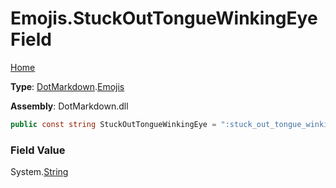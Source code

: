 # Emojis\.StuckOutTongueWinkingEye Field

[Home](../../../README.md)

**Type**: [DotMarkdown](../../README.md)\.[Emojis](../README.md)

**Assembly**: DotMarkdown\.dll

```csharp
public const string StuckOutTongueWinkingEye = ":stuck_out_tongue_winking_eye:"
```

### Field Value

System\.[String](https://docs.microsoft.com/en-us/dotnet/api/system.string)
